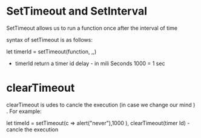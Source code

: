 # SetTimeout and SetInterval

SetTimeout allows us to run a function once after the interval of time

syntax of setTimeout is as follows:

let timerId = setTimeout(function, <delay>,<arg1>,<arg2>)

- timerId return a timer id 
delay - in mili Seconds
1000 = 1 sec

# clearTimeout 

clearTimeout is udes to cancle the execution (in case we change our mind ) . 
For example:

let timeId = setTimeout(c => alert("never"),1000 ),
clearTimeout(timer Id) - cancle the execution

